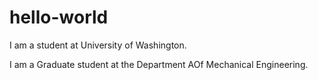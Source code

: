 # hello-world

I am a student at University of Washington.

I am a Graduate student at the Department AOf Mechanical Engineering.
